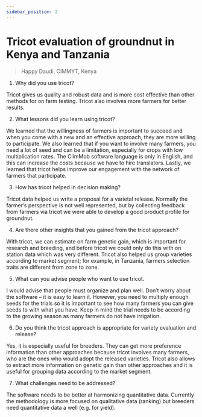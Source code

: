 ```yaml
---
sidebar_position: 2
---
```


# Tricot evaluation of groundnut in Kenya and Tanzania
> Happy Daudi, CIMMYT, Kenya

1.	Why did you use tricot? 

Tricot gives us quality and robust data and is more cost effective than other methods for on farm testing. Tricot also involves more farmers for better results. 

2.	What lessons did you learn using tricot? 

We learned that the willingness of farmers is important to succeed and when you come with a new and an effective approach, they are more willing to participate. We also learned that if you want to involve many farmers, you need a lot of seed and can be a limitation, especially for crops with low multiplication rates. The ClimMob software language is only in English, and this can increase the costs because we have to hire translators. Lastly, we learned that tricot helps improve our engagement with the network of farmers that participate.

3.	How has tricot helped in decision making? 

Tricot data helped us write a proposal for a varietal release. Normally the farmer’s perspective is not well represented, but by collecting feedback from farmers via tricot we were able to develop a good product profile for groundnut. 

4.	Are there other insights that you gained from the tricot approach? 

With tricot, we can estimate on farm genetic gain, which is important for research and breeding, and before tricot we could only do this with on station data which was very different. Tricot also helped us group varieties according to market segment; for example, in Tanzania, farmers selection traits are different from zone to zone. 

5.	What can you advise people who want to use tricot. 

I would advise that people must organize and plan well. Don’t worry about the software – it is easy to learn it. However, you need to multiply enough seeds for the trials so it is important to see how many farmers you can give seeds to with what you have. Keep in mind the trial needs to be according to the growing season as many farmers do not have irrigation. 

6.	Do you think the tricot approach is appropriate for variety evaluation and release? 

Yes, it is especially useful for breeders. They can get more preference information than other approaches because tricot involves many farmers, who are the ones who would adopt the released varieties. Tricot also allows to extract more information on genetic gain than other approaches and it is useful for grouping data according to the market segment. 

7.	What challenges need to be addressed? 

The software needs to be better at harmonizing quantitative data. Currently the methodology is more focused on qualitative data (ranking) but breeders need quantitative data a well (e.g. for yield).


